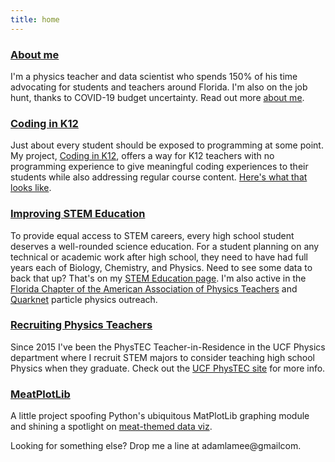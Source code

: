 ```yaml
---
title: home
---
```


### [About me](./about_me)  
I'm a physics teacher and data scientist who spends 150% of his time advocating for students and teachers around Florida. I'm also on the job hunt, thanks to COVID-19 budget uncertainty. Read out more [about me](./about_me).  

### [Coding in K12](http://codingink12.org)  
Just about every student should be exposed to programming at some point. My project, [Coding in K12](http://codingink12.org), offers a way for K12 teachers with no programming experience to give meaningful coding experiences to their students while also addressing regular course content. [Here's what that looks like](http://codingink12.org).  

### [Improving STEM Education](./stem_ed)    
To provide equal access to STEM careers, every high school student deserves a well-rounded science education. For a student planning on any technical or academic work after high school, they need to have had full years each of Biology, Chemistry, and Physics. Need to see some data to back that up? That's on my [STEM Education page](./stem_ed). I'm also active in the [Florida Chapter of the American Association of Physics Teachers](http://flaapt.us) and [Quarknet](https://quarknet.org/) particle physics outreach.  

### [Recruiting Physics Teachers](https://sciences.ucf.edu/physics/phystec/)    
Since 2015 I've been the PhysTEC Teacher-in-Residence in the UCF Physics department where I recruit STEM majors to consider teaching high school Physics when they graduate. Check out the [UCF PhysTEC site](https://sciences.ucf.edu/physics/phystec/) for more info.  

### [MeatPlotLib](./meatplotlib)    
A little project spoofing Python's ubiquitous MatPlotLib graphing module and shining a spotlight on [meat-themed data viz](./meatplotlib).  

Looking for something else? Drop me a line at adamlamee@gmailcom.

